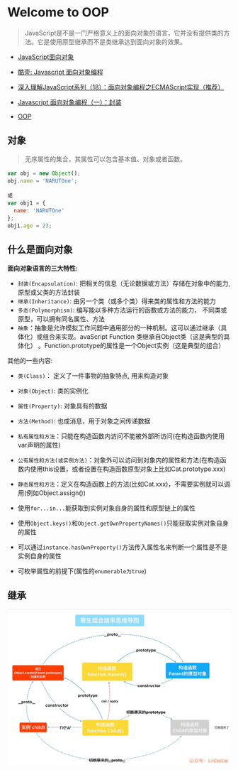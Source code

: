 # Welcome to OOP

> JavaScript是不是一门严格意义上的面向对象的语言，它并没有提供类的方法。它是使用原型继承而不是类继承达到面向对象的效果。

- [JavaScript面向对象](https://developer.mozilla.org/zh-CN/docs/Web/JavaScript/Introduction_to_Object-Oriented_JavaScript)
- [酷壳: Javascript 面向对象编程](http://coolshell.cn/articles/6441.html)
- [深入理解JavaScript系列（18）：面向对象编程之ECMAScript实现（推荐）](http://www.cnblogs.com/TomXu/archive/2012/02/06/2330609.html)
- [Javascript 面向对象编程（一）：封装](http://www.ruanyifeng.com/blog/2010/05/object-oriented_javascript_encapsulation.html)

- [OOP](http://www.alloyteam.com/2015/06/javascript-shu-ju-jie-gou-he-suan-fa-jian-shu-qian-yan/)

## 对象

> 无序属性的集合，其属性可以包含基本值、对象或者函数。

```js
var obj = new Object();
obj.name = 'NARUTOne';

或
var obj1 = {
  name: 'NARUTOne'
};
obj1.age = 23;
```

## 什么是面向对象

**面向对象语言的三大特性:**

- `封装(Encapsulation)`: 把相关的信息（无论数据或方法）存储在对象中的能力, 原型或父类的方法封装
- `继承(Inheritance)`: 由另一个类（或多个类）得来类的属性和方法的能力
- `多态(Polymorphism)`: 编写能以多种方法运行的函数或方法的能力， 不同类或原型，可以拥有同名属性、方法
- `抽象`：抽象是允许模拟工作问题中通用部分的一种机制。这可以通过继承（具体化）或组合来实现。avaScript Function 类继承自Object类（这是典型的具体化） 。Function.prototype的属性是一个Object实例（这是典型的组合）

其他的一些内容:

- `类(Class)`： 定义了一件事物的抽象特点, 用来构造对象
- `对象(Object)`: 类的实例化
- `属性(Property)`: 对象具有的数据
- `方法(Method)`: 也成消息，用于对象之间传递数据

- `私有属性和方法`：只能在构造函数内访问不能被外部所访问(在构造函数内使用var声明的属性)
- `公有属性和方法(或实例方法)`：对象外可以访问到对象内的属性和方法(在构造函数内使用this设置，或者设置在构造函数原型对象上比如Cat.prototype.xxx)
- `静态属性和方法`：定义在构造函数上的方法(比如Cat.xxx)，不需要实例就可以调用(例如Object.assign())

- 使用`for...in...`能获取到实例对象自身的属性和原型链上的属性
- 使用`Object.keys()`和`Object.getOwnPropertyNames()`只能获取实例对象自身的属性
- 可以通过`instance.hasOwnProperty()`方法传入属性名来判断一个属性是不是实例自身的属性
- 可枚举属性的前提下(属性的`enumerable为true`)

## 继承

![寄生组合继承](./extend_comps.png)
